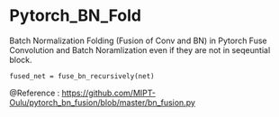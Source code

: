 # Pytorch_BN_Fold
Batch Normalization Folding (Fusion of Conv and BN) in Pytorch
Fuse Convolution and Batch Noramlization even if they are not in seqeuntial block.

```
fused_net = fuse_bn_recursively(net)
```

@Reference : https://github.com/MIPT-Oulu/pytorch_bn_fusion/blob/master/bn_fusion.py

